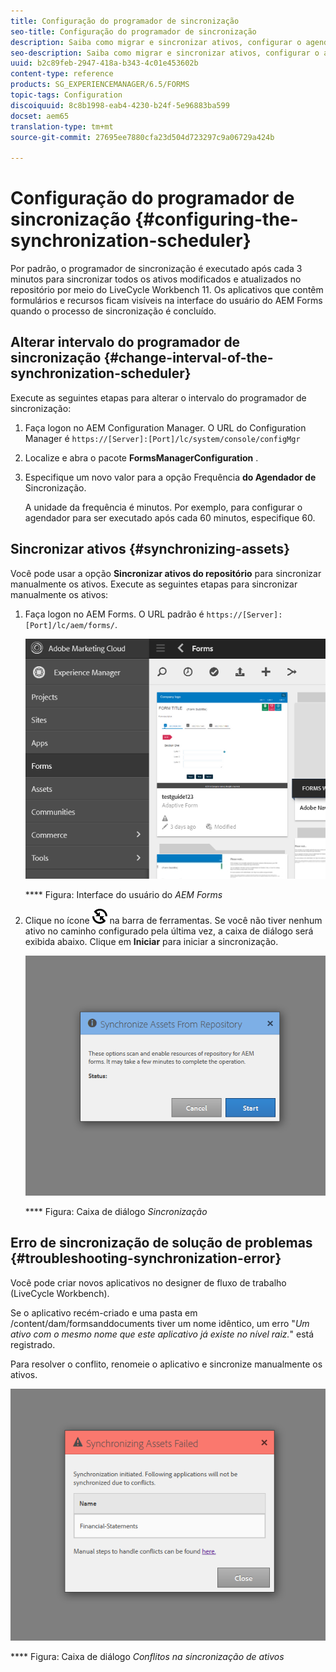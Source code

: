 ```yaml
---
title: Configuração do programador de sincronização
seo-title: Configuração do programador de sincronização
description: Saiba como migrar e sincronizar ativos, configurar o agendador de sincronização e usar pastas para organizar ativos.
seo-description: Saiba como migrar e sincronizar ativos, configurar o agendador de sincronização e usar pastas para organizar ativos.
uuid: b2c89feb-2947-418a-b343-4c01e453602b
content-type: reference
products: SG_EXPERIENCEMANAGER/6.5/FORMS
topic-tags: Configuration
discoiquuid: 8c8b1998-eab4-4230-b24f-5e96883ba599
docset: aem65
translation-type: tm+mt
source-git-commit: 27695ee7880cfa23d504d723297c9a06729a424b

---
```



# Configuração do programador de sincronização {#configuring-the-synchronization-scheduler}

Por padrão, o programador de sincronização é executado após cada 3 minutos para sincronizar todos os ativos modificados e atualizados no repositório por meio do LiveCycle Workbench 11. Os aplicativos que contêm formulários e recursos ficam visíveis na interface do usuário do AEM Forms quando o processo de sincronização é concluído.

## Alterar intervalo do programador de sincronização {#change-interval-of-the-synchronization-scheduler}

Execute as seguintes etapas para alterar o intervalo do programador de sincronização:

1. Faça logon no AEM Configuration Manager. O URL do Configuration Manager é `https://[Server]:[Port]/lc/system/console/configMgr`

1. Localize e abra o pacote **FormsManagerConfiguration** .

1. Especifique um novo valor para a opção Frequência **do Agendador de** Sincronização.

   A unidade da frequência é minutos. Por exemplo, para configurar o agendador para ser executado após cada 60 minutos, especifique 60.

## Sincronizar ativos {#synchronizing-assets}

Você pode usar a opção **Sincronizar ativos do repositório** para sincronizar manualmente os ativos. Execute as seguintes etapas para sincronizar manualmente os ativos:

1. Faça logon no AEM Forms. O URL padrão é `https://[Server]:[Port]/lc/aem/forms/`.

   ![Interface do usuário do AEM Forms](assets/aem_forms_ui.png)

   **** Figura: Interface do usuário do *AEM Forms*

1. Clique no ícone ![aem6forms_sync](assets/aem6forms_sync.png) na barra de ferramentas. Se você não tiver nenhum ativo no caminho configurado pela última vez, a caixa de diálogo será exibida abaixo. Clique em **Iniciar** para iniciar a sincronização.

   ![Caixa de diálogo Sincronização](assets/migrate-and-syncronize.png)

   **** Figura: Caixa de diálogo *Sincronização*

## Erro de sincronização de solução de problemas {#troubleshooting-synchronization-error}

Você pode criar novos aplicativos no designer de fluxo de trabalho (LiveCycle Workbench).

Se o aplicativo recém-criado e uma pasta em /content/dam/formsanddocuments tiver um nome idêntico, um erro &quot;*Um ativo com o mesmo nome que este aplicativo já existe no nível raiz.*&quot; está registrado.

Para resolver o conflito, renomeie o aplicativo e sincronize manualmente os ativos.

![Conflitos na caixa de diálogo de sincronização de ativos](assets/sync-conflict.png)

**** Figura: Caixa de diálogo *Conflitos na sincronização de ativos*
